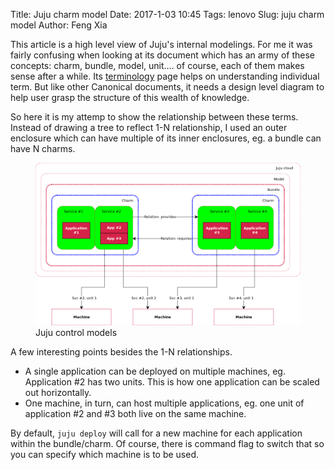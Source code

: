 Title: Juju charm  model
Date: 2017-1-03 10:45
Tags: lenovo
Slug: juju charm model
Author: Feng Xia


This article is a high level view of Juju's internal modelings. For me
it was fairly confusing when looking at its document which has an army
of these concepts: charm, bundle, model, unit.... of course, each of
them makes sense after a while. Its [terminology][1] page helps on
understanding individual term. But like other Canonical documents, it
needs a design level diagram to help user grasp the structure of this
wealth of knowledge.

[1]: https://jujucharms.com/docs/2.0/glossary

So here it is my attemp to show the relationship between these
terms. Instead of drawing a tree to reflect 1-N relationship, I used
an outer enclosure which can have multiple of its inner enclosures,
eg. a bundle can have N charms.

<figure class="s12 center">
  <img src="images/juju%20control%20modeling.png"/>
  <figcaption>Juju control models</figcaption>
</figure>

A few interesting points besides the 1-N relationships. 

* A single application can be deployed on multiple machines,
  eg. Application #2 has two units. This is how one application can be
  scaled out horizontally.
* One machine, in turn, can host multiple applications, eg. one unit
  of application #2 and #3 both live on the same machine.

By default, `juju deploy` will call for a new machine for each
application within the bundle/charm. Of course, there is command flag
to switch that so you can specify which machine is to be used.
